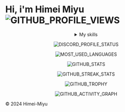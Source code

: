 # Hi, i'm Himei Miyu ![GITHUB_PROFILE_VIEWS]

<details>
<summary align=center>My skills</summary>

### Languages : ![JAVASCRIPT]![HTML5]![TYPESCRIPT]![CSS3]![SHELL]![SASS]![GULP]![JSON]
### Databases : ![MONGODB]![MARIADB]
### Frameworks : ![NODEJS]![EXPRESS]![REACT]![TAILWINDCSS]![SVELTE]
### Tools : ![VSCODE]![GIT]
### Operation System : ![WINDOW10]![LINUX]![ANDROID]

</details>

<div align="center">

![DISCORD_PROFILE_STATUS]

![MOST_USED_LANGUAGES]

![GITHUB_STATS]

![GITHUB_STREAK_STATS]

![GITHUB_TROPHY]

![GITHUB_ACTIVITY_GRAPH]

</div>

&copy; 2024 Himei-Miyu

[//]: ICON
[JAVASCRIPT]: https://img.shields.io/badge/-JavaScript-000?&logo=JavaScript&logoColor=
[HTML5]: https://img.shields.io/badge/-HTML5-000?&logo=HTML5&logoColor=
[TYPESCRIPT]: https://img.shields.io/badge/-TypeScript-000?&logo=TypeScript&logoColor=
[CSS3]: https://img.shields.io/badge/-CSS3-000?&logo=CSS3&logoColor=0af
[SHELL]: https://img.shields.io/badge/-Shell-000?&logo=shell&logoColor=
[SASS]: https://img.shields.io/badge/-Sass-000?&logo=sass&logoColor=
[GULP]: https://img.shields.io/badge/-Gulp-000?&logo=gulp&logoColor=
[JSON]: https://img.shields.io/badge/-Json-000?&logo=json&logoColor=
[MONGODB]: https://img.shields.io/badge/-MongoDB-000?&logo=mongodb&logoColor=
[MARIADB]: https://img.shields.io/badge/-MariaDB-000?&logo=mariaDB&logoColor=
[NODEJS]: https://img.shields.io/badge/-NodeJS-000?&logo=node.js&logoColor=
[EXPRESS]: https://img.shields.io/badge/-Express-000?&logo=express&logoColor=
[REACT]: https://img.shields.io/badge/-React-000?&logo=react&logoColor=
[TAILWINDCSS]: https://img.shields.io/badge/-Tailwindcss-000?&logo=tailwindcss&logoColor=
[SVELTE]: https://img.shields.io/badge/-Svelte-000?&logo=svelte&logoColor=
[VSCODE]: https://img.shields.io/badge/-VSCode-000?&logo=visualstudiocode&logoColor=0af
[GIT]: https://img.shields.io/badge/-Git-000?&logo=Git&logoColor=
[WINDOW10]: https://img.shields.io/badge/-Window_10-000?&logo=windows&logoColor=0af
[LINUX]: https://img.shields.io/badge/-Linux-000?&logo=linux&logoColor=ef0
[ANDROID]: https://img.shields.io/badge/-Android-000?&logo=android&logoColor=0e0
[//]: BANNER
[DISCORD_PROFILE_STATUS]: https://discord.c99.nl/widget/theme-3/456124229281382401.png
[GITHUB_PROFILE_VIEWS]: https://komarev.com/ghpvc/?username=Himei-Miyu&label=PROFILE+VIEWS
[MOST_USED_LANGUAGES]: https://github-readme-stats.vercel.app/api/top-langs?username=Himei-Miyu&show_icons=true&locale=en&layout=compact&theme=tokyonight
[GITHUB_STATS]: https://github-readme-stats.vercel.app/api?username=Himei-Miyu&show_icons=true&locale=en&theme=tokyonight
[GITHUB_STREAK_STATS]: https://github-readme-streak-stats.herokuapp.com/?user=Himei-Miyu&&theme=tokyonight
[GITHUB_ACTIVITY_GRAPH]: https://github-readme-activity-graph.vercel.app/graph?username=Himei-Miyu&theme=tokyo-night&hide_border=true&area=true
[GITHUB_TROPHY]: https://github-profile-trophy.vercel.app/?username=Himei-Miyu&theme=discord
